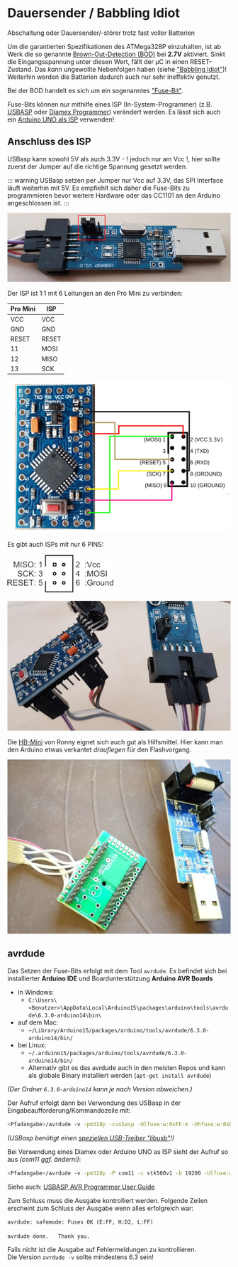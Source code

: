# Dauersender / Babbling Idiot

Abschaltung oder Dauersender/-störer trotz fast voller Batterien

Um die garantierten Spezifikationen des ATMega328P einzuhalten, ist ab Werk die so genannte 
[Brown-Out-Detection (BOD)](https://www.mikrocontroller.net/articles/Brownout) bei **2.7V** aktiviert. 
Sinkt die Eingangsspannung unter diesen Wert, fällt der µC in einen RESET-Zustand. 
Das _kann_ ungewollte Nebenfolgen haben 
(siehe ["Babbling Idiot"](https://github.com/TomMajor/AskSinPP_Examples/tree/master/Info/Babbling%20Idiot%20Protection))!
Weiterhin werden die Batterien dadurch auch nur sehr ineffektiv genutzt.

Bei der BOD handelt es sich um ein sogenanntes ["Fuse-Bit"](https://de.wikipedia.org/wiki/Fuse-Bit).

Fuse-Bits können nur mithilfe eines ISP (In-System-Programmer) 
(z.B. [USBASP](https://www.ebay.de/itm/USBASP-AVR-Programmer-Adapter-Downloader-10-Pin-Kabel-ATTiny-USBISP/181667298888) oder 
[Diamex Programmer](https://www.diamex.de/dxshop/USB-ISP-Programmer-fuer-Atmel-AVR-Rev2)) 
verändert werden. Es lässt sich auch ein 
[Arduino UNO als ISP](https://www.arduino.cc/en/Tutorial/ArduinoISP) verwenden!


## Anschluss des ISP

USBasp kann sowohl 5V als auch 3.3V - ! jedoch nur am Vcc !, hier sollte zuerst der Jumper auf die richtige Spannung gesetzt werden.

::: warning
USBasp setzen per Jumper nur Vcc auf 3.3V, das SPI Interface läuft weiterhin mit 5V.
Es empfiehlt sich daher die Fuse-Bits zu programmieren bevor weitere Hardware oder das CC1101 an den Arduino angeschlossen ist.
::: 

![usb-asp Spannung Jumper](./images/usbavp-jumper.jpg)

Der ISP ist 1:1 mit 6 Leitungen an den Pro Mini zu verbinden:

| Pro Mini | ISP |
|----|----|
| VCC | VCC |
| GND  | GND |
| RESET | RESET |
| 11 | MOSI |
| 12 | MISO |
| 13 | SCK |

![usb-asp Verdrahtung](./images/usbasp-wiring.jpg)

Es gibt auch ISPs mit nur 6 PINS:

![isp 6-pin](./images/isp-6-pinout.png)

![usb-asp Jumperwire](./images/usb-asp-jumperwire.jpg)

Die [HB-Mini](https://github.com/ronnythomas/HB-Mini) von Ronny eignet sich auch gut als Hilfsmittel.
Hier kann man den Arduino etwas verkantet _drauflegen_ für den Flashvorgang.

![usb-avr-pcb-mini](./images/usb-avr-pcb-mini.jpg)


## avrdude

Das Setzen der Fuse-Bits erfolgt mit dem Tool `avrdude`.
Es befindet sich bei installierter **Arduino IDE** und Boardunterstützung **Arduino AVR Boards** 
- in Windows:
  - `C:\Users\<Benutzer>\AppData\Local\Arduino15\packages\arduino\tools\avrdude\6.3.0-arduino14\bin\`
- auf dem Mac:
  - `~/Library/Arduino15/packages/arduino/tools/avrdude/6.3.0-arduino14/bin/`
- bei Linux:
  - `~/.arduino15/packages/arduino/tools/avrdude/6.3.0-arduino14/bin/`
  - Alternativ gibt es das avrdude auch in den meisten Repos und kann als globale Binary installiert werden (`apt-get install avrdude`)

_(Der Ordner `6.3.0-arduino14` kann je nach Version abweichen.)_

Der Aufruf erfolgt dann bei Verwendung des USBasp in der Eingabeaufforderung/Kommandozeile mit:
```bash
<Pfadangabe>/avrdude -v -pm328p -cusbasp -Ulfuse:w:0xFF:m -Uhfuse:w:0xD2:m -Uefuse:w:0xFF:m
```

_(USBasp benötigt einen [speziellen USB-Treiber "libusb"](http://zadig.akeo.ie)!)_

Bei Verwendung eines Diamex oder Arduino UNO as ISP sieht der Aufruf so aus _(com11 ggf. ändern!)_:
```bash
<Pfadangabe>/avrdude -v -pm328p -P com11 -c stk500v1 -b 19200 -Ulfuse:w:0xFF:m -Uhfuse:w:0xD2:m -Uefuse:w:0xFF:m
```

Siehe auch: [USBASP AVR Programmer User Guide](http://eecs.oregonstate.edu/education/docs/ece375/USBASP-UG.pdf)


Zum Schluss muss die Ausgabe kontrolliert werden. Folgende Zeilen erscheint zum Schluss der Ausgabe
wenn alles erfolgreich war:

```
avrdude: safemode: Fuses OK (E:FF, H:D2, L:FF)

avrdude done.   Thank you.
```

Falls nicht ist die Ausgabe auf Fehlermeldungen zu kontrollieren.  
Die Version `avrdude -v` sollte mindestens 6.3 sein!
